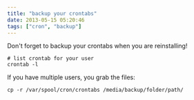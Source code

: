 ```yaml
---
title: "backup your crontabs"
date: 2013-05-15 05:20:46
tags: ["cron", "backup"]
---
```


Don't forget to backup your crontabs when you are reinstalling!

```
# list crontab for your user
crontab -l
```

If you have multiple users, you grab the files:

```
cp -r /var/spool/cron/crontabs /media/backup/folder/path/
```
